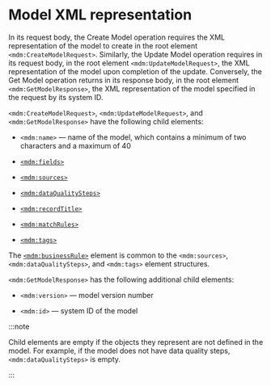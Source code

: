 # Model XML representation 

<head>
  <meta name="guidename" content="DataHub"/>
  <meta name="context" content="GUID-69d11108-f18a-4f07-9fc6-4cbd6b468449"/>
</head>


In its request body, the Create Model operation requires the XML representation of the model to create in the root element `<mdm:CreateModelRequest>`. Similarly, the Update Model operation requires in its request body, in the root element `<mdm:UpdateModelRequest>`, the XML representation of the model upon completion of the update. Conversely, the Get Model operation returns in its response body, in the root element `<mdm:GetModelResponse>`, the XML representation of the model specified in the request by its system ID.

`<mdm:CreateModelRequest>`, `<mdm:UpdateModelRequest>`, and `<mdm:GetModelResponse>` have the following child elements:

-   `<mdm:name>` — name of the model, which contains a minimum of two characters and a maximum of 40

-   [`<mdm:fields>`](/docs/Atomsphere/Master%20Data%20Hub/REST%20APIs/hub-mdm_fields_element_structure_6df92ffb-2902-4df7-ae06-2062dfdd8b95.md)

-   [`<mdm:sources>`](/docs/Atomsphere/Master%20Data%20Hub/REST%20APIs/hub-mdm_sources_element_structure_8ab8a61e-f31e-4456-a2ee-01cf7225abe2.md)

-   [`<mdm:dataQualitySteps>`](/docs/Atomsphere/Master%20Data%20Hub/REST%20APIs/hub-mdm_dataQualitySteps_element_structure_15808dce-d6e1-4139-bf7f-d9572777e5e4.md)

-   [`<mdm:recordTitle>`](/docs/Atomsphere/Master%20Data%20Hub/REST%20APIs/hub-mdm_recordTitle_element_structure_453212a0-afd8-49e8-a432-fc3c0e56ba1e.md)

-   [`<mdm:matchRules>`](/docs/Atomsphere/Master%20Data%20Hub/REST%20APIs/hub-mdm_matchRules_element_structure_46da686b-ff3c-48f0-b6bf-6342da090fb9.md)

-   [`<mdm:tags>`](/docs/Atomsphere/Master%20Data%20Hub/REST%20APIs/hub-mdm_tags_element_structure_02100800-d25a-4240-924c-a1c99d82bff3.md)


The [`<mdm:businessRule>`](/docs/Atomsphere/Master%20Data%20Hub/REST%20APIs/hub-mdm_businessRule_element_structure_6eb50aa0-411a-4767-9813-b8d11625c4e6.md) element is common to the `<mdm:sources>`, `<mdm:dataQualitySteps>`, and `<mdm:tags>` element structures.

`<mdm:GetModelResponse>` has the following additional child elements:

-   `<mdm:version>` — model version number

-   `<mdm:id>` — system ID of the model


:::note

Child elements are empty if the objects they represent are not defined in the model. For example, if the model does not have data quality steps, `<mdm:dataQualitySteps>` is empty.

:::